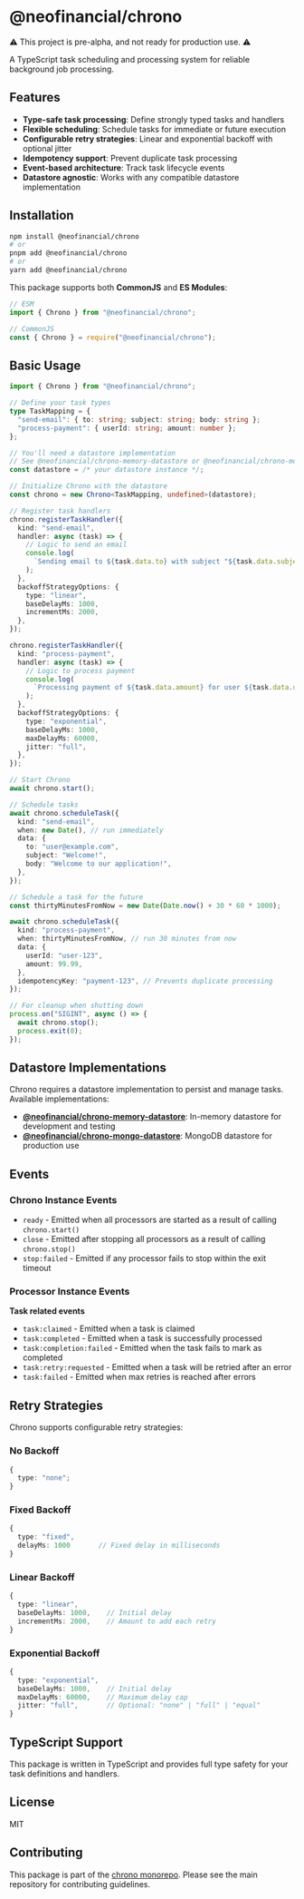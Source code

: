 # @neofinancial/chrono

⚠️ This project is pre-alpha, and not ready for production use. ⚠️

A TypeScript task scheduling and processing system for reliable background job processing.

## Features

- **Type-safe task processing**: Define strongly typed tasks and handlers
- **Flexible scheduling**: Schedule tasks for immediate or future execution
- **Configurable retry strategies**: Linear and exponential backoff with optional jitter
- **Idempotency support**: Prevent duplicate task processing
- **Event-based architecture**: Track task lifecycle events
- **Datastore agnostic**: Works with any compatible datastore implementation

## Installation

```bash
npm install @neofinancial/chrono
# or
pnpm add @neofinancial/chrono
# or
yarn add @neofinancial/chrono
```

This package supports both **CommonJS** and **ES Modules**:

```typescript
// ESM
import { Chrono } from "@neofinancial/chrono";

// CommonJS
const { Chrono } = require("@neofinancial/chrono");
```

## Basic Usage

```typescript
import { Chrono } from "@neofinancial/chrono";

// Define your task types
type TaskMapping = {
  "send-email": { to: string; subject: string; body: string };
  "process-payment": { userId: string; amount: number };
};

// You'll need a datastore implementation
// See @neofinancial/chrono-memory-datastore or @neofinancial/chrono-mongo-datastore
const datastore = /* your datastore instance */;

// Initialize Chrono with the datastore
const chrono = new Chrono<TaskMapping, undefined>(datastore);

// Register task handlers
chrono.registerTaskHandler({
  kind: "send-email",
  handler: async (task) => {
    // Logic to send an email
    console.log(
      `Sending email to ${task.data.to} with subject "${task.data.subject}"`
    );
  },
  backoffStrategyOptions: {
    type: "linear",
    baseDelayMs: 1000,
    incrementMs: 2000,
  },
});

chrono.registerTaskHandler({
  kind: "process-payment",
  handler: async (task) => {
    // Logic to process payment
    console.log(
      `Processing payment of ${task.data.amount} for user ${task.data.userId}`
    );
  },
  backoffStrategyOptions: {
    type: "exponential",
    baseDelayMs: 1000,
    maxDelayMs: 60000,
    jitter: "full",
  },
});

// Start Chrono
await chrono.start();

// Schedule tasks
await chrono.scheduleTask({
  kind: "send-email",
  when: new Date(), // run immediately
  data: {
    to: "user@example.com",
    subject: "Welcome!",
    body: "Welcome to our application!",
  },
});

// Schedule a task for the future
const thirtyMinutesFromNow = new Date(Date.now() + 30 * 60 * 1000);

await chrono.scheduleTask({
  kind: "process-payment",
  when: thirtyMinutesFromNow, // run 30 minutes from now
  data: {
    userId: "user-123",
    amount: 99.99,
  },
  idempotencyKey: "payment-123", // Prevents duplicate processing
});

// For cleanup when shutting down
process.on("SIGINT", async () => {
  await chrono.stop();
  process.exit(0);
});
```

## Datastore Implementations

Chrono requires a datastore implementation to persist and manage tasks. Available implementations:

- **[@neofinancial/chrono-memory-datastore](https://www.npmjs.com/package/@neofinancial/chrono-memory-datastore)**: In-memory datastore for development and testing
- **[@neofinancial/chrono-mongo-datastore](https://www.npmjs.com/package/@neofinancial/chrono-mongo-datastore)**: MongoDB datastore for production use

## Events

### Chrono Instance Events

- `ready` - Emitted when all processors are started as a result of calling `chrono.start()`
- `close` - Emitted after stopping all processors as a result of calling `chrono.stop()`
- `stop:failed` - Emitted if any processor fails to stop within the exit timeout

### Processor Instance Events

**Task related events**

- `task:claimed` - Emitted when a task is claimed
- `task:completed` - Emitted when a task is successfully processed
- `task:completion:failed` - Emitted when the task fails to mark as completed
- `task:retry:requested` - Emitted when a task will be retried after an error
- `task:failed` - Emitted when max retries is reached after errors

## Retry Strategies

Chrono supports configurable retry strategies:

### No Backoff

```typescript
{
  type: "none";
}
```

### Fixed Backoff

```typescript
{
  type: "fixed",
  delayMs: 1000       // Fixed delay in milliseconds
}
```

### Linear Backoff

```typescript
{
  type: "linear",
  baseDelayMs: 1000,    // Initial delay
  incrementMs: 2000,    // Amount to add each retry
}
```

### Exponential Backoff

```typescript
{
  type: "exponential",
  baseDelayMs: 1000,    // Initial delay
  maxDelayMs: 60000,    // Maximum delay cap
  jitter: "full",       // Optional: "none" | "full" | "equal"
}
```

## TypeScript Support

This package is written in TypeScript and provides full type safety for your task definitions and handlers.

## License

MIT

## Contributing

This package is part of the [chrono monorepo](https://github.com/neofinancial/chrono). Please see the main repository for contributing guidelines.
